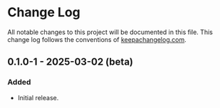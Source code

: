 # Change Log

All notable changes to this project will be documented in this file. This change log follows the conventions
of [keepachangelog.com](http://keepachangelog.com/).

## 0.1.0-1 - 2025-03-02 (beta)

### Added

- Initial release.
